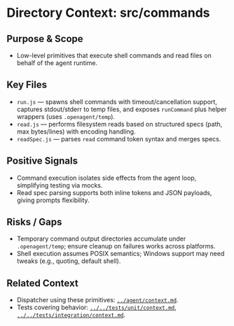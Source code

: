 # Directory Context: src/commands

## Purpose & Scope
- Low-level primitives that execute shell commands and read files on behalf of the agent runtime.

## Key Files
- `run.js` — spawns shell commands with timeout/cancellation support, captures stdout/stderr to temp files, and exposes `runCommand` plus helper wrappers (uses `.openagent/temp`).
- `read.js` — performs filesystem reads based on structured specs (path, max bytes/lines) with encoding handling.
- `readSpec.js` — parses `read` command token syntax and merges specs.

## Positive Signals
- Command execution isolates side effects from the agent loop, simplifying testing via mocks.
- Read spec parsing supports both inline tokens and JSON payloads, giving prompts flexibility.

## Risks / Gaps
- Temporary command output directories accumulate under `.openagent/temp`; ensure cleanup on failures works across platforms.
- Shell execution assumes POSIX semantics; Windows support may need tweaks (e.g., quoting, default shell).

## Related Context
- Dispatcher using these primitives: [`../agent/context.md`](../agent/context.md).
- Tests covering behavior: [`../../tests/unit/context.md`](../../tests/unit/context.md), [`../../tests/integration/context.md`](../../tests/integration/context.md).
